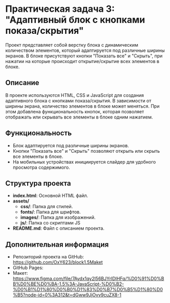 # Практическая задача 3: "Адаптивный блок с кнопками показа/скрытия"

Проект представляет собой верстку блока с динамическим
количеством элементов, который адаптируется под различные ширины экранов. В блоке присутствуют кнопки
"Показать все" и "Скрыть", при нажатии на которые происходит открытие/скрытие всех элементов в блоке.

## Описание

В проекте используются HTML, CSS и JavaScript для создания адаптивного блока с кнопками показа/скрытия.
В зависимости от ширины экрана, количество элементов в блоке может меняться. При этом добавлена функциональность
кнопок, которая позволяет отображать или скрывать все элементы в блоке одним нажатием.

## Функциональность

- Блок адаптируется под различные ширины экранов.
- Кнопки "Показать все" и "Скрыть" позволяют открыть или скрыть все элементы в блоке.
- На мобильных устройствах инициируется слайдер для удобного просмотра содержимого.

## Структура проекта

- **index.html**: Основной HTML файл.
- **assets/**
  - **css/**: Папка для стилей.
  - **fonts/**: Папка для шрифтов.
  - **images/**: Папка для изображений.
  - **js/**: Папка со скриптами JS
- **README.md**: Файл с описанием проекта.


## Дополнительная информация

- Репозиторий проекта на GitHub: https://github.com/OxY623/block1.5Maket
- GitHub Pages: 
- Макет: https://www.figma.com/file/7Aydx1qy2l56BJYrIDlHFq/%D0%91%D0%BB%D0%BE%D0%BA-1.5%3A-JavaScript-%D0%B2-%D0%B1%D1%80%D0%B0%D1%83%D0%B7%D0%B5%D1%80%D0%B5?node-id=0%3A312&t=dGww9JjOvv9cuZX8-1

